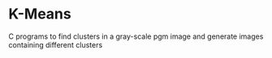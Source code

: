 # K-Means
C programs to find clusters in a gray-scale pgm image and generate images containing different clusters
